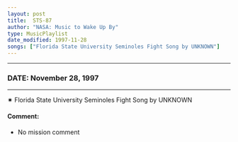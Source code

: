 ```yaml
---
layout: post
title:  STS-87
author: "NASA: Music to Wake Up By"
type: MusicPlaylist
date_modified: 1997-11-28
songs: ["Florida State University Seminoles Fight Song by UNKNOWN"]
---
```


----
### DATE: November 28, 1997
----
✷ Florida State University Seminoles Fight Song by UNKNOWN

#### Comment:
* No mission comment



<br/>
<center>
	<a target="_blank"
	   href="https://twitter.com/intent/tweet?hashtags=Space,NASA,Playlist,NASAWakeupCalls,SpaceProgram&text={{ page.author}}, '{{ page.songs.first }}' {{ page.title }}, {{ page.date | date: '%B %d, %Y' }}. {{ site.url }}{{ page.url }} @nasawakeupcalls">
	   <i class="fab fa-twitter" alt="Tweet this page" style="font-size: 1.3em;"></i>
	</a>
	&nbsp; 	<i class="fas fa-user-astronaut" style="font-size: 1.5em;"></i> &nbsp;
    <a type="amzn" search="'Florida State University Seminoles Fight Song by UNKNOWN'" category="popular music">
        <i class="fab fa-amazon" style="font-size: 1.3em;"></i>
    </a>
</center>
